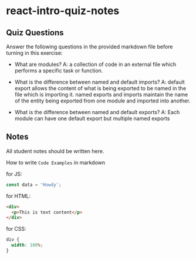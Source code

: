 # react-intro-quiz-notes

## Quiz Questions

Answer the following questions in the provided markdown file before turning in this exercise:

- What are modules?
  A: a collection of code in an external file which performs a specific task or function.

- What is the difference between named and default imports?
  A: default export allows the content of what is being exported to be named in the file which is importing it.
  named exports and imports maintain the name of the entity being exported from one module and imported into another.

- What is the difference between named and default exports?
  A: Each module can have one default export but multiple named exports

## Notes

All student notes should be written here.

How to write `Code Examples` in markdown

for JS:

```javascript
const data = 'Howdy';
```

for HTML:

```html
<div>
  <p>This is text content</p>
</div>
```

for CSS:

```css
div {
  width: 100%;
}
```
